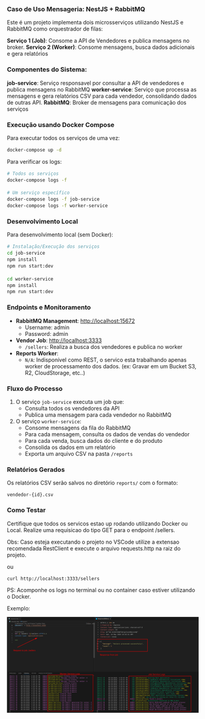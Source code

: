 ### Caso de Uso Mensageria: NestJS + RabbitMQ

Este é um projeto implementa dois microsserviços utilizando NestJS e RabbitMQ como orquestrador de filas:

**Serviço 1 (Job)**: Consome a API de Vendedores e publica mensagens no broker.
**Serviço 2 (Worker)**: Consome mensagens, busca dados adicionais e gera relatórios

### Componentes do Sistema:

**job-service**: Serviço responsavel por consultar a API de vendedores e publica mensagens no RabbitMQ
**worker-service**: Serviço que processa as mensagens e gera relatórios CSV para cada vendedor, consolidando dados de outras API.
**RabbitMQ**: Broker de mensagens para comunicação dos serviços

### Execução usando Docker Compose

Para executar todos os serviços de uma vez:

```bash
docker-compose up -d
```

Para verificar os logs:

```bash
# Todos os serviços
docker-compose logs -f

# Um serviço específico
docker-compose logs -f job-service
docker-compose logs -f worker-service
```

### Desenvolvimento Local

Para desenvolvimento local (sem Docker):

```bash
# Instalação/Execução dos serviços
cd job-service
npm install
npm run start:dev

cd worker-service
npm install
npm run start:dev
```

### Endpoints e Monitoramento

- **RabbitMQ Management**: [http://localhost:15672](http://localhost:15672)
  - Username: admin
  - Password: admin
- **Vendor Job**: [http://localhost:3333](http://localhost:3333)
  - `/sellers`: Realiza a busca dos vendedores e publica no worker
- **Reports Worker**:
  - `N/A`: Indisponível como REST, o servico esta trabalhando apenas worker de processamento dos dados. (ex: Gravar em um Bucket S3, R2, CloudStorage, etc..)

### Fluxo do Processo

1.  O serviço `job-service` executa um job que:
    - Consulta todos os vendedores da API
    - Publica uma mensagem para cada vendedor no RabbitMQ
2.  O serviço `worker-service`:
    - Consome mensagens da fila do RabbitMQ
    - Para cada mensagem, consulta os dados de vendas do vendedor
    - Para cada venda, busca dados do cliente e do produto
    - Consolida os dados em um relatório
    - Exporta um arquivo CSV na pasta `/reports`

### Relatórios Gerados

Os relatórios CSV serão salvos no diretório `reports/` com o formato:

```
vendedor-{id}.csv
```

### Como Testar

Certifique que todos os servicos estao up rodando utilizando Docker ou Local. Realize uma requisicao do tipo GET para o endpoint /sellers.

Obs: Caso esteja executando o projeto no VSCode utilize a extensao recomendada RestClient e execute o arquivo requests.http na raiz do projeto.

ou

```bash
curl http://localhost:3333/sellers
```

PS: Acomponhe os logs no terminal ou no container caso estiver utilizando o Docker.

Exemplo:

![Capture](capture.png)
